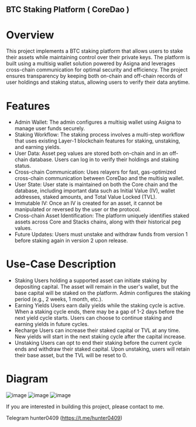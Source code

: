 ## BTC Staking Platform ( CoreDao )

# Overview
This project implements a BTC staking platform that allows users to stake their assets while maintaining control over their private keys. The platform is built using a multisig wallet solution powered by Asigna and leverages cross-chain communication for optimal security and efficiency. The project ensures transparency by keeping both on-chain and off-chain records of user holdings and staking status, allowing users to verify their data anytime.

# Features

- Admin Wallet: The admin configures a multisig wallet using Asigna to manage user funds securely.
- Staking Workflow: The staking process involves a multi-step workflow that uses existing Layer-1 blockchain features for staking, unstaking, and earning yields.
- User Data: Asset peg values are stored both on-chain and in an off-chain database. Users can log in to verify their holdings and staking status.
- Cross-chain Communication: Uses relayers for fast, gas-optimized cross-chain communication between CoreDao and the multisig wallet.
- User State: User state is maintained on both the Core chain and the database, including important data such as Initial Value (IV), wallet addresses, staked amounts, and Total Value Locked (TVL).
- Immutable IV: Once an IV is created for an asset, it cannot be manipulated or reversed by the user or the protocol.
- Cross-chain Asset Identification: The platform uniquely identifies staked assets across Core and Stacks chains, along with their historical peg values.
- Future Updates: Users must unstake and withdraw funds from version 1 before staking again in version 2 upon release.

# Use-Case Description
- Staking
Users holding a supported asset can initiate staking by depositing capital.
The asset will remain in the user's wallet, but the base capital will be staked on the platform.
Admin configures the staking period (e.g., 2 weeks, 1 month, etc.).
- Earning Yields
Users earn daily yields while the staking cycle is active.
When a staking cycle ends, there may be a gap of 1-2 days before the next yield cycle starts.
Users can choose to continue staking and earning yields in future cycles.
- Recharge
Users can increase their staked capital or TVL at any time.
New yields will start in the next staking cycle after the capital increase.
- Unstaking
Users can opt to end their staking before the current cycle ends and withdraw their staked capital.
Upon unstaking, users will retain their base asset, but the TVL will be reset to 0.

# Diagram
![image](https://github.com/user-attachments/assets/2242d4e0-f60a-47d8-b580-146d903470f9)
![image](https://github.com/user-attachments/assets/7d44dee4-f35e-410b-b4f3-2a25edef2d48)
![image](https://github.com/user-attachments/assets/90ff3c4a-3ead-4021-870b-df561de5359e)

If you are interested in building this project, please contact to me.


Telegram hunter0409 (https://t.me/hunter0409)


